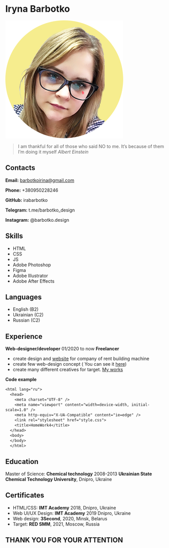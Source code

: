 # Iryna Barbotko
![photo](/photo.png) 

> I am thankful for all of those who said NO to me. It’s because of them I’m doing it myself 
> *Albert Einstein*

## Contacts

   **Email:** barbotkoirina@gmail.com
   
   **Phone:** +380950228246
   
   **GitHub:** irabarbotko
   
   **Telegram:** t.me/barbotko_design
   
   **Instagram:** @barbotko.design
   

## Skills

 - HTML
 - CSS
 - JS
 - Adobe Photoshop
 - Figma
 - Adobe Illustrator
 - Adobe After Effects

## Languages 

 - English (B2)
 - Ukrainian (C2)
 - Russian (C2)

## Experience
**Web-designer/developer** 01/2020 to now
**Freelancer**

 - create design and [website](https://budmeh.com/) for company of rent building machine  
 - create few web-design concept ( You can see it [here](https://www.behance.net/barbotko_design))
 - create many different  creatives for target. [My works](https://drive.google.com/drive/folders/1LbsBUbhAefxKzslhDoL75riyosVzxUHf?usp=sharing)
 
**Code example**
```<!DOCTYPE html>
<html lang="ru">
  <head>
    <meta charset="UTF-8" />
    <meta name="viewport" content="width=device-width, initial-scale=1.0" />
    <meta http-equiv="X-UA-Compatible" content="ie=edge" />
    <link rel="stylesheet" href="style.css">
    <title>HomeWork4</title>
  </head>
  <body>
  </body>
  </html>
  ```

## Education
Master of Science: **Chemical technology** 2008-2013 **Ukrainian State Chemical Technology University**, Dnipro, Ukraine
## Certificates

 - HTML/CSS: **IMT Academy** 2018, Dnipro, Ukraine
 - Web UI/UX Design: **IMT Academy** 2019 Dnipro, Ukraine 
 - Web design: **3Second**, 2020, Minsk, Belarus 
 - Target: **RED SMM**, 2021, Moscow, Russia

## THANK YOU FOR YOUR ATTENTION
